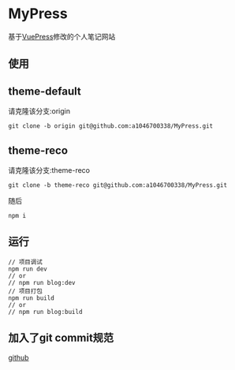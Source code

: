 # MyPress
基于[VuePress](https://www.vuepress.cn/)修改的个人笔记网站

## 使用
## theme-default
请克隆该分支:origin
```shell
git clone -b origin git@github.com:a1046700338/MyPress.git
```
## theme-reco
请克隆该分支:theme-reco
```shell
git clone -b theme-reco git@github.com:a1046700338/MyPress.git
```

随后
```shell
npm i
```

## 运行
```shell
// 项目调试
npm run dev
// or
// npm run blog:dev
// 项目打包
npm run build
// or
// npm run blog:build
```

## 加入了git commit规范
[github](https://github.com/ITxiaohao/conventional-changelog-custom-config)
